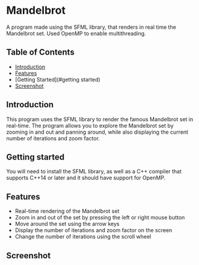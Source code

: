 # Mandelbrot

A program made using the SFML library, that renders in real time the Mandelbrot set. Used OpenMP to enable multithreading.

## Table of Contents

- [Introduction](#introduction)
- [Features](#features)
- [Getting Started](#getting started)
- [Screenshot](#screenshot)

## Introduction

This program uses the SFML library to render the famous Mandelbrot set in real-time. The program allows you to explore the Mandelbrot set by zooming in and out and panning around, while also displaying the current number of iterations and zoom factor.

## Getting started
You will need to install the SFML library, as well as a C++ compiler that supports C++14 or later and it should have support for OpenMP.

## Features

- Real-time rendering of the Mandelbrot set
- Zoom in and out of the set by pressing the left or right mouse button
- Move around the set using the arrow keys
- Display the number of iterations and zoom factor on the screen
- Change the number of iterations using the scroll wheel

## Screenshot

